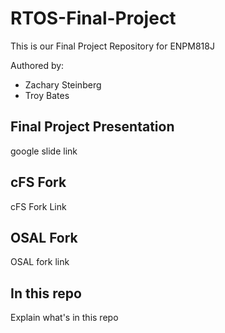 # RTOS-Final-Project
This is our Final Project Repository for ENPM818J

Authored by:
- Zachary Steinberg
- Troy Bates

## Final Project Presentation

google slide link

## cFS Fork

cFS Fork Link

## OSAL Fork

OSAL fork link

## In this repo
Explain what's in this repo
